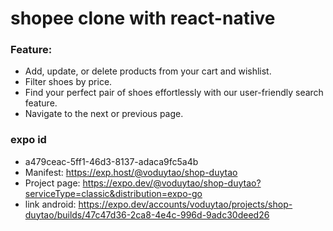 # shopee clone with react-native

### Feature:

- Add, update, or delete products from your cart and wishlist.
- Filter shoes by price.
- Find your perfect pair of shoes effortlessly with our user-friendly search feature.
- Navigate to the next or previous page.

### expo id

- a479ceac-5ff1-46d3-8137-adaca9fc5a4b
- Manifest: https://exp.host/@voduytao/shop-duytao
- Project page: https://expo.dev/@voduytao/shop-duytao?serviceType=classic&distribution=expo-go
- link android: https://expo.dev/accounts/voduytao/projects/shop-duytao/builds/47c47d36-2ca8-4e4c-996d-9adc30deed26

